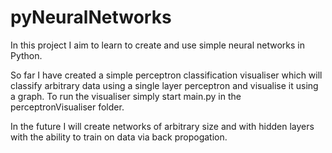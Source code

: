 # pyNeuralNetworks

In this project I aim to learn to create and use simple neural networks in Python.

So far I have created a simple perceptron classification visualiser which will classify arbitrary data using a single layer perceptron and visualise it using a graph. 
To run the visualiser simply start main.py in the perceptronVisualiser folder.

In the future I will create networks of arbitrary size and with hidden layers with the ability to train on data via back propogation. 
